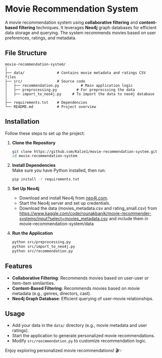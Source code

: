 # **Movie Recommendation System**

A movie recommendation system using **collaborative filtering** and **content-based filtering** techniques. It leverages **Neo4j** graph databases for efficient data storage and querying. The system recommends movies based on user preferences, ratings, and metadata.

## **File Structure**

```plaintext
movie-recommendation-system/
│
├── data/               # Contains movie metadata and ratings CSV files
├── src/                # Source code
│   ├── recommendation.py          # Main application logic
│   ├── preprocessing.py         # For preprocssing the data
│   ├── import_to_neo4j.py     # To import the data to neo4j database
│
├── requirements.txt    # Dependencies
└── README.md           # Project overview
```

## **Installation**

Follow these steps to set up the project:

1. **Clone the Repository**

   ```bash
   git clone https://github.com/Kalze1/movie-recommendation-system.git
   cd movie-recommendation-system
   ```

2. **Install Dependencies**  
   Make sure you have Python installed, then run:

   ```bash
   pip install -r requirements.txt
   ```

3. **Set Up Neo4j**

   - Download and install Neo4j from [neo4j.com](https://neo4j.com).
   - Start the Neo4j server and set up credentials.
   - Download the data (movies_metadata.csv and rating_small.csv) from https://www.kaggle.com/code/rounakbanik/movie-recommender-systems/input?select=movies_metadata.csv and include them in movie-recommendation-system/data

4. **Run the Application**

   ```bash
   python src/preprocessing.py
   python src/import_to_neo4j.py
   python src/recommendation.py

   ```

## **Features**

- **Collaborative Filtering**: Recommends movies based on user-user or item-item similarities.
- **Content-Based Filtering**: Recommends movies based on movie metadata (e.g., genres, directors, cast).
- **Neo4j Graph Database**: Efficient querying of user-movie relationships.

## **Usage**

- Add your data in the `data/` directory (e.g., movie metadata and user ratings).
- Start the application to generate personalized movie recommendations.
- Modify `src/reocmmendation.py` to customize recommendation logic.

Enjoy exploring personalized movie recommendations! 🎬✨
